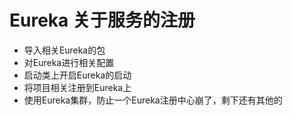 # Eureka 关于服务的注册

* 导入相关Eureka的包
* 对Eureka进行相关配置
* 启动类上开启Eureka的启动
* 将项目相关注册到Eureka上
* 使用Eureka集群，防止一个Eureka注册中心崩了，剩下还有其他的

